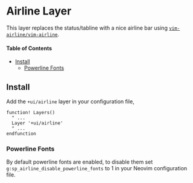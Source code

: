 # Airline Layer
This layer replaces the status/tabline with a nice airline bar using [`vim-airline/vim-airline`](https://github.com/vim-airline/vim-airline).

#### Table of Contents

- [Install](#install)
  - [Powerline Fonts](#powerline-fonts)

## Install
Add the `+ui/airline` layer in your configuration file,

```viml
function! Layers()
  " ...
  Layer '+ui/airline'
  " ...
endfunction
```

### Powerline Fonts
By default powerline fonts are enabled, to disable them set `g:sp_airline_disable_powerline_fonts` to 1 in your Neovim configuration file.

